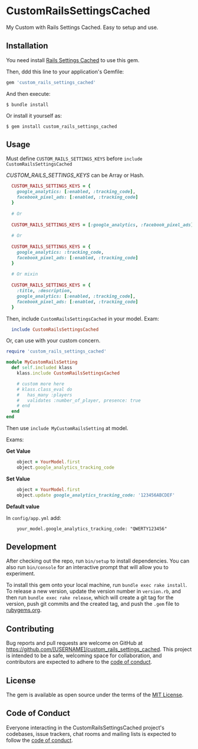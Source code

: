 # CustomRailsSettingsCached

My Custom with Rails Settings Cached. Easy to setup and use.

## Installation

You need install [Rails Settings Cached](https://github.com/huacnlee/rails-settings-cached) to use this gem.


Then, ddd this line to your application's Gemfile:

```ruby
gem 'custom_rails_settings_cached'
```

And then execute:

    $ bundle install

Or install it yourself as:

    $ gem install custom_rails_settings_cached

## Usage

Must define `CUSTOM_RAILS_SETTINGS_KEYS` before `include CustomRailsSettingsCached`

*CUSTOM_RAILS_SETTINGS_KEYS* can be Array or Hash.

```ruby
  CUSTOM_RAILS_SETTINGS_KEYS = {
    google_analytics: [:enabled, :tracking_code],
    facebook_pixel_ads: [:enabled, :tracking_code]
  }
  
  # Or
  
  CUSTOM_RAILS_SETTINGS_KEYS = [:google_analytics, :facebook_pixel_ads]
  
  # Or
  
  CUSTOM_RAILS_SETTINGS_KEYS = {
    google_analytics: :tracking_code,
    facebook_pixel_ads: [:enabled, :tracking_code]
  }
  
  # Or mixin
  
  CUSTOM_RAILS_SETTINGS_KEYS = {
    :title, :description,
    google_analytics: [:enabled, :tracking_code],
    facebook_pixel_ads: [:enabled, :tracking_code]
  }
```
Then, include `CustomRailsSettingsCached` in your model.
Exam:
```ruby
  include CustomRailsSettingsCached
 ```

Or, can use with your custom concern.

```ruby
require 'custom_rails_settings_cached'

module MyCustomRailsSetting
  def self.included klass
    klass.include CustomRailsSettingsCached

    # custom more here
    # klass.class_eval do
    #   has_many :players
    #   validates :number_of_player, presence: true
    # end
  end
end

```
Then use `include MyCustomRailsSetting` at model.

Exams:

**Get Value**

```ruby
    object = YourModel.first
    object.google_analytics_tracking_code
```

**Set Value**

```ruby
    object = YourModel.first
    object.update google_analytics_tracking_code: '123456ABCDEF'
```

**Default value**

In `config/app.yml` add:
```
    your_model.google_analytics_tracking_code: "QWERTY123456"
```

## Development

After checking out the repo, run `bin/setup` to install dependencies. You can also run `bin/console` for an interactive prompt that will allow you to experiment.

To install this gem onto your local machine, run `bundle exec rake install`. To release a new version, update the version number in `version.rb`, and then run `bundle exec rake release`, which will create a git tag for the version, push git commits and the created tag, and push the `.gem` file to [rubygems.org](https://rubygems.org).

## Contributing

Bug reports and pull requests are welcome on GitHub at https://github.com/[USERNAME]/custom_rails_settings_cached. This project is intended to be a safe, welcoming space for collaboration, and contributors are expected to adhere to the [code of conduct](https://github.com/[USERNAME]/custom_rails_settings_cached/blob/master/CODE_OF_CONDUCT.md).

## License

The gem is available as open source under the terms of the [MIT License](https://opensource.org/licenses/MIT).

## Code of Conduct

Everyone interacting in the CustomRailsSettingsCached project's codebases, issue trackers, chat rooms and mailing lists is expected to follow the [code of conduct](https://github.com/[USERNAME]/custom_rails_settings_cached/blob/master/CODE_OF_CONDUCT.md).

